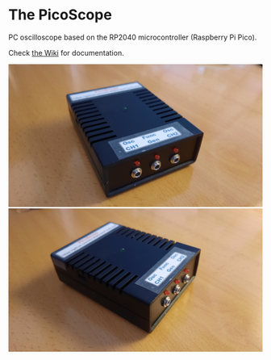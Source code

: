 # The PicoScope
PC oscilloscope based on the RP2040 microcontroller (Raspberry Pi Pico). 

Check <a href="https://github.com/AV-Martinez/PicoScope/wiki/Home">the Wiki</a> for documentation.

<img src="https://github.com/AV-Martinez/PicoScope/blob/main/Images/Final1.jpg">

<img src="https://github.com/AV-Martinez/PicoScope/blob/main/Images/Final2.jpg">
